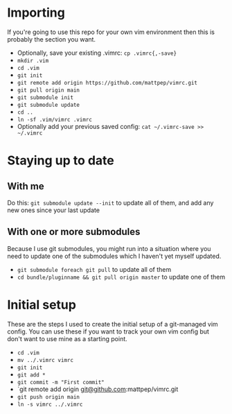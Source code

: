 # Importing
If you're going to use this repo for your own vim environment then this is probably the section you want.

* Optionally, save your existing .vimrc: `cp .vimrc{,-save}`
* `mkdir .vim`
* `cd .vim`
* `git init`
* `git remote add origin https://github.com/mattpep/vimrc.git`
* `git pull origin main`
* `git submodule init`
* `git submodule update`
* `cd ..`
* `ln -sf .vim/vimrc .vimrc`
* Optionally add your previous saved config: `cat ~/.vimrc-save >> ~/.vimrc`

# Staying up to date
## With me
Do this:
`git submodule update --init` to update all of them, and add any new ones since your last update

## With one or more submodules
Because I use git submodules, you might run into a situation where you need to update one of the submodules
which I haven't yet myself updated.
* `git submodule foreach git pull` to update all of them
* `cd bundle/pluginname && git pull origin master` to update one of them

# Initial setup
These are the steps I used to create the initial setup of a git-managed vim config. You can use these if you want to
track your own vim config but don't want to use mine as a starting point.

* `cd .vim`
* `mv ../.vimrc vimrc`
* `git init`
* `git add *`
* `git commit -m "First commit"`
* `git remote add origin git@github.com:mattpep/vimrc.git
* `git push origin main`
* `ln -s vimrc ../.vimrc`
